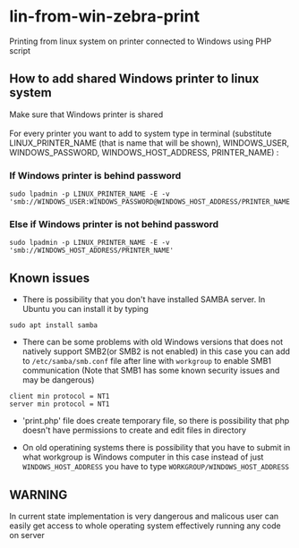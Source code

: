 # lin-from-win-zebra-print
Printing from linux system on printer connected to Windows using PHP script

## How to add shared Windows printer to linux system
Make sure that Windows printer is shared\
\
For every printer you want to add to system type in terminal (substitute LINUX_PRINTER_NAME (that is name that will be shown), WINDOWS_USER, WINDOWS_PASSWORD, WINDOWS_HOST_ADDRESS, PRINTER_NAME) : 
### If Windows printer is behind password
```
sudo lpadmin -p LINUX_PRINTER_NAME -E -v 'smb://WINDOWS_USER:WINDOWS_PASSWORD@WINDOWS_HOST_ADDRESS/PRINTER_NAME'
```
### Else if Windows printer is not behind password
```
sudo lpadmin -p LINUX_PRINTER_NAME -E -v 'smb://WINDOWS_HOST_ADDRESS/PRINTER_NAME'
```

## Known issues 


- There is possibility that you don't have installed SAMBA server. In Ubuntu you can install it by typing 
```
sudo apt install samba
```
- There can be some problems with old Windows versions that does not natively support SMB2(or SMB2 is not enabled) in this case you can add to `/etc/samba/smb.conf` file after line with `workgroup` to enable SMB1 communication (Note that SMB1 has some known security issues and may be dangerous)
```
client min protocol = NT1
server min protocol = NT1
```
- 'print.php' file does create temporary file, so there is possibility that php doesn't have permissions to create and edit files in directory

- On old operatining systems there is possibility that you have to submit in what workgroup is Windows computer in this case instead of just `WINDOWS_HOST_ADDRESS` you have to type `WORKGROUP/WINDOWS_HOST_ADDRESS`

## WARNING

In current state implementation is very dangerous and malicous user can easily get access to whole operating system effectively running any code on server